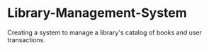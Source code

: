# Library-Management-System
Creating a system to manage a library's catalog of books and user transactions. 
